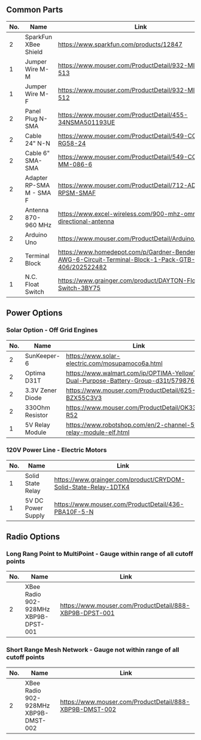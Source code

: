 ## Common Parts
No. | Name | Link
--- | --- | ---
2 | SparkFun XBee Shield | https://www.sparkfun.com/products/12847
1 | Jumper Wire M-M | https://www.mouser.com/ProductDetail/932-MIKROE-513
1 | Jumper Wire M-F | https://www.mouser.com/ProductDetail/932-MIKROE-512
2 | Panel Plug N-SMA | https://www.mouser.com/ProductDetail/455-34NSMA501193UE
2 | Cable 24" N-N | https://www.mouser.com/ProductDetail/549-CCN-MM-RG58-24
2 | Cable 6" SMA-SMA | https://www.mouser.com/ProductDetail/549-CCSMA-MM-086-6
2 | Adapter RP-SMA M - SMA F | https://www.mouser.com/ProductDetail/712-ADP-RPSM-SMAF
2 | Antenna 870-960 MHz | https://www.excel-wireless.com/900-mhz-omni-directional-antenna
2 | Arduino Uno | https://www.mouser.com/ProductDetail/Arduino/A000066
2 | Terminal Block | https://www.homedepot.com/p/Gardner-Bender-22-10-AWG-6-Circuit-Terminal-Block-1-Pack-GTB-406/202522482
1 | N.C. Float Switch | https://www.grainger.com/product/DAYTON-Float-Switch-3BY75

## Power Options
### Solar Option - Off Grid Engines
No. | Name | Link
--- | --- | ---
2 | SunKeeper-6 | https://www.solar-electric.com/mosupamoco6a.html
2 | Optima D31T | https://www.walmart.com/ip/OPTIMA-YellowTop-Dual-Purpose-Battery-Group-d31t/579876980
2 | 3.3V Zener Diode | https://www.mouser.com/ProductDetail/625-BZX55C3V3
2 | 330Ohm Resistor | https://www.mouser.com/ProductDetail/OK3315E-R52
1 | 5V Relay Module | https://www.robotshop.com/en/2-channel-5v-relay-module-elf.html

### 120V Power Line - Electric Motors
No. | Name | Link
--- | --- | ---
1 | Solid State Relay | https://www.grainger.com/product/CRYDOM-Solid-State-Relay-1DTK4
1 | 5V DC Power Supply | https://www.mouser.com/ProductDetail/436-PBA10F-5-N

## Radio Options
### Long Rang Point to MultiPoint - Gauge within range of all cutoff points
No. | Name | Link
--- | --- | ---
2 | XBee Radio 902-928MHz XBP9B-DPST-001 | https://www.mouser.com/ProductDetail/888-XBP9B-DPST-001

### Short Range Mesh Network - Gauge not within range of all cutoff points
No. | Name | Link
--- | --- | ---
2 | XBee Radio 902-928MHz XBP9B-DMST-002 | https://www.mouser.com/ProductDetail/888-XBP9B-DMST-002
